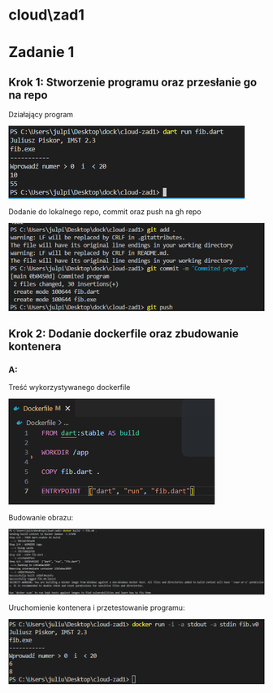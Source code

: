 # cloud\zad1

# Zadanie 1

## Krok 1: Stworzenie programu oraz przesłanie go na repo

Działający program

![Działający program](screens/scr0.png)

Dodanie do lokalnego repo, commit oraz push na gh repo

![Dodanie do lokalnego repo, commit oraz push na gh repo](screens/scr1.png)

## Krok 2: Dodanie dockerfile oraz zbudowanie kontenera

### A:
Treść wykorzystywanego dockerfile

![](screens/scr2.png)

Budowanie obrazu:

![](screens/scr3.png)

Uruchomienie kontenera i przetestowanie programu:

![](screens/scr4.png)
